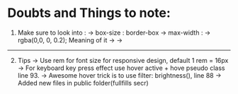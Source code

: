 # Doubts and Things to note:

1. Make sure to look into :
   -> box-size : border-box
   -> max-width :
   -> rgba(0,0, 0, 0.2); Meaning of it
   ->
   ->

---

2. Tips
   -> Use rem for font size for responsive design, default 1 rem = 16px
   -> For keyboard key press effect use hover active + hove pseudo class line 93.
   -> Awesome hover trick is to use filter: brightness(), line 88
   -> Added new files in public folder(fullfills secr)
